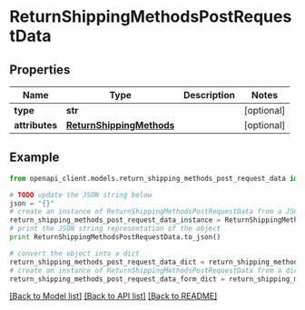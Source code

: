 # ReturnShippingMethodsPostRequestData


## Properties
Name | Type | Description | Notes
------------ | ------------- | ------------- | -------------
**type** | **str** |  | [optional] 
**attributes** | [**ReturnShippingMethods**](ReturnShippingMethods.md) |  | [optional] 

## Example

```python
from openapi_client.models.return_shipping_methods_post_request_data import ReturnShippingMethodsPostRequestData

# TODO update the JSON string below
json = "{}"
# create an instance of ReturnShippingMethodsPostRequestData from a JSON string
return_shipping_methods_post_request_data_instance = ReturnShippingMethodsPostRequestData.from_json(json)
# print the JSON string representation of the object
print ReturnShippingMethodsPostRequestData.to_json()

# convert the object into a dict
return_shipping_methods_post_request_data_dict = return_shipping_methods_post_request_data_instance.to_dict()
# create an instance of ReturnShippingMethodsPostRequestData from a dict
return_shipping_methods_post_request_data_form_dict = return_shipping_methods_post_request_data.from_dict(return_shipping_methods_post_request_data_dict)
```
[[Back to Model list]](../README.md#documentation-for-models) [[Back to API list]](../README.md#documentation-for-api-endpoints) [[Back to README]](../README.md)


